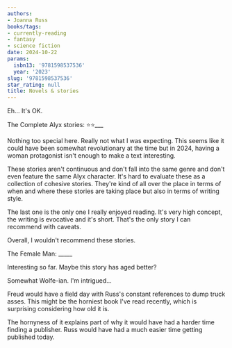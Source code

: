 ```yaml
---
authors:
- Joanna Russ
books/tags:
- currently-reading
- fantasy
- science fiction
date: 2024-10-22
params:
  isbn13: '9781598537536'
  year: '2023'
slug: '9781598537536'
star_rating: null
title: Novels & stories
---
```


Eh... It's OK.


<!--more-->

The Complete Alyx stories: ⭐⭐___

Nothing too special here. Really not what I was expecting. This seems like it could have been somewhat revolutionary at the time but in 2024, having a woman protagonist isn't enough to make a text interesting.

These stories aren't continuous and don't fall into the same genre and don't even feature the same Alyx character. It's hard to evaluate these as a collection of cohesive stories. They're kind of all over the place in terms of when and where these stories are taking place but also in terms of writing style.

The last one is the only one I really enjoyed reading. It's very high concept, the writing is evocative and it's short. That's the only story I can recommend with caveats.

Overall, I wouldn't recommend these stories.

The Female Man: _____

Interesting so far. Maybe this story has aged better?

Somewhat Wolfe-ian. I'm intrigued...

Freud would have a field day with Russ's constant references to dump truck asses. This might be the horniest book I've read recently, which is surprising considering how old it is.

The hornyness of it explains part of why it would have had a harder time finding a publisher. Russ would have had a much easier time getting published today. 
